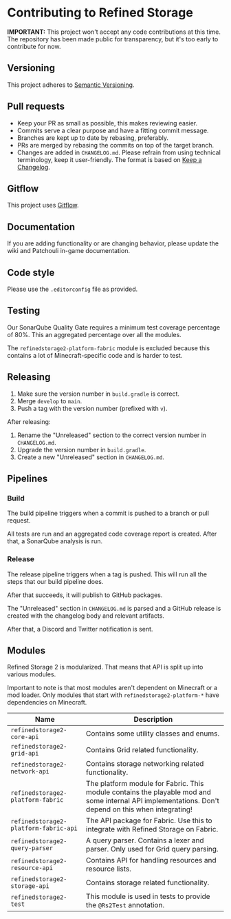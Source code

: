 # Contributing to Refined Storage

**IMPORTANT:** This project won't accept any code contributions at this time. The repository has been made public for
transparency, but it's too early to contribute for now.

## Versioning

This project adheres to [Semantic Versioning](https://semver.org/spec/v2.0.0.html).

## Pull requests

- Keep your PR as small as possible, this makes reviewing easier.
- Commits serve a clear purpose and have a fitting commit message.
- Branches are kept up to date by rebasing, preferably.
- PRs are merged by rebasing the commits on top of the target branch.
- Changes are added in `CHANGELOG.md`. Please refrain from using technical terminology, keep it user-friendly. The
  format is based on [Keep a Changelog](https://keepachangelog.com/en/1.0.0/).

## Gitflow

This project uses [Gitflow](https://www.atlassian.com/git/tutorials/comparing-workflows/gitflow-workflow).

## Documentation

If you are adding functionality or are changing behavior, please update the wiki and Patchouli in-game documentation.

## Code style

Please use the `.editorconfig` file as provided.

## Testing

Our SonarQube Quality Gate requires a minimum test coverage percentage of 80%. This an aggregated percentage over all
the modules.

The `refinedstorage2-platform-fabric` module is excluded because this contains a lot of Minecraft-specific code and is
harder to test.

## Releasing

1) Make sure the version number in `build.gradle` is correct.
2) Merge `develop` to `main`.
3) Push a tag with the version number (prefixed with `v`).

After releasing:

1) Rename the "Unreleased" section to the correct version number in `CHANGELOG.md`.
2) Upgrade the version number in `build.gradle`.
3) Create a new "Unreleased" section in `CHANGELOG.md`.

## Pipelines

### Build

The build pipeline triggers when a commit is pushed to a branch or pull request.

All tests are run and an aggregated code coverage report is created. After that, a SonarQube analysis is run.

### Release

The release pipeline triggers when a tag is pushed. This will run all the steps that our build pipeline does.

After that succeeds, it will publish to GitHub packages.

The "Unreleased" section in `CHANGELOG.md` is parsed and a GitHub release is created with the changelog body and
relevant artifacts.

After that, a Discord and Twitter notification is sent.

## Modules

Refined Storage 2 is modularized. That means that API is split up into various modules.

Important to note is that most modules aren't dependent on Minecraft or a mod loader. Only modules that start
with `refinedstorage2-platform-*` have dependencies on Minecraft.

|Name|Description|
|----|-----------|
|`refinedstorage2-core-api`|Contains some utility classes and enums.|
|`refinedstorage2-grid-api`|Contains Grid related functionality.|
|`refinedstorage2-network-api`|Contains storage networking related functionality.|
|`refinedstorage2-platform-fabric`|The platform module for Fabric. This module contains the playable mod and some internal API implementations. Don't depend on this when integrating!|
|`refinedstorage2-platform-fabric-api`|The API package for Fabric. Use this to integrate with Refined Storage on Fabric.|
|`refinedstorage2-query-parser`|A query parser. Contains a lexer and parser. Only used for Grid query parsing.|
|`refinedstorage2-resource-api`|Contains API for handling resources and resource lists.|
|`refinedstorage2-storage-api`|Contains storage related functionality.|
|`refinedstorage2-test`|This module is used in tests to provide the `@Rs2Test` annotation.|
